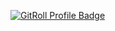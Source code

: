 <a href="https://gitroll.io/profile/uK1PK19AMycX0EJGH3mdYBSNRC782" target="_blank"><img src="https://gitroll.io/api/badges/profiles/v1/uK1PK19AMycX0EJGH3mdYBSNRC782?theme=solarizedLight" alt="GitRoll Profile Badge"/></a>
